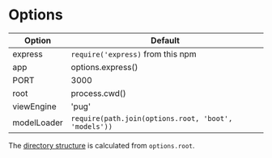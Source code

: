 # Options

| Option  | Default |
|---|---|
| express | `require('express)` from this npm |
| app | options.express() |
| PORT | 3000 |
| root | process.cwd() |
| viewEngine | 'pug' |
| modelLoader | `require(path.join(options.root, 'boot', 'models'))` |

The [directory structure](/mvc-express/folders) is calculated from `options.root`.
